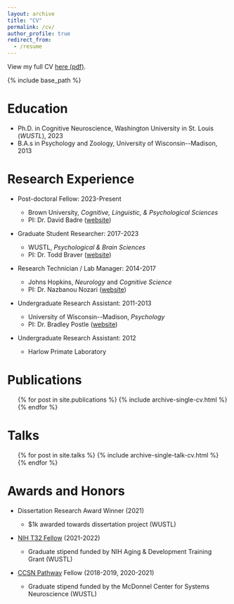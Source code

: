 ```yaml
---
layout: archive
title: "CV"
permalink: /cv/
author_profile: true
redirect_from:
  - /resume
---
```


View my full CV <a href="/files/freund_cv.pdf" target="_blank">here (pdf)</a>.

{% include base_path %}

Education
======
* Ph.D. in Cognitive Neuroscience, Washington University in St. Louis (*WUSTL*), 2023
* B.A.s in Psychology and Zoology, University of Wisconsin--Madison, 2013

Research Experience
======
* Post-doctoral Fellow: 2023-Present
	* Brown University, *Cognitive, Linguistic, & Psychological Sciences*
	* PI: Dr. David Badre ([website](https://sites.brown.edu/badrelab/))

* Graduate Student Researcher: 2017-2023
	* WUSTL, *Psychological & Brain Sciences*
	* PI: Dr. Todd Braver ([website](https://sites.wustl.edu/ccplab/))

* Research Technician / Lab Manager: 2014-2017
	* Johns Hopkins, *Neurology* and *Cognitive Science*
	* PI: Dr. Nazbanou Nozari ([website](https://www.nozarilab.com))

* Undergraduate Research Assistant: 2011-2013
	* University of Wisconsin--Madison, *Psychology*
	* PI: Dr. Bradley Postle ([website](https://postlab.psych.wisc.edu/))

* Undergraduate Research Assistant: 2012
	* Harlow Primate Laboratory

Publications
======
  <ul>{% for post in site.publications %}
    {% include archive-single-cv.html %}
  {% endfor %}</ul>
  
Talks
======
  <ul>{% for post in site.talks %}
    {% include archive-single-talk-cv.html %}
  {% endfor %}</ul>

Awards and Honors
====

* Dissertation Research Award Winner (2021)
	* $1k awarded towards dissertation project (WUSTL)

 
* <a href="https://psychaging.wustl.edu/" target="_blank">NIH T32 Fellow</a> (2021-2022)
	* Graduate stipend funded by NIH Aging & Development Training Grant (WUSTL)

* <a href="https://sites.wustl.edu/systemsneuroscience/ccsn-pathway/" target="_blank">CCSN Pathway</a> Fellow (2018-2019, 2020-2021)
	* Graduate stipend funded by the McDonnel Center for Systems Neuroscience (WUSTL)

